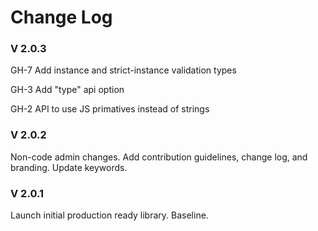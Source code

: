 # Change Log

### V 2.0.3
GH-7 Add instance and strict-instance validation types

GH-3 Add "type" api option

GH-2 API to use JS primatives instead of strings

### V 2.0.2
Non-code admin changes. Add contribution guidelines, change log, and branding. Update keywords.

### V 2.0.1
Launch initial production ready library. Baseline.